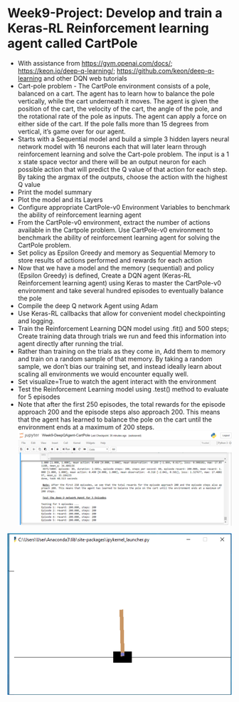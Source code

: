 # Week9-Project: Develop and train a Keras-RL Reinforcement learning agent called CartPole 
- With assistance from https://gym.openai.com/docs/; https://keon.io/deep-q-learning/; https://github.com/keon/deep-q-learning and other DQN web tutorials
- Cart-pole problem - The CartPole environment consists of a pole, balanced on a cart. The agent has to learn how to balance the pole vertically, while the cart underneath it moves. The agent is given the position of the cart, the velocity of the cart, the angle of the pole, and the rotational rate of the pole as inputs. The agent can apply a force on either side of the cart. If the pole falls more than 15 degrees from vertical, it’s game over for our agent.<br>
- Starts with a Sequential model and build a simple 3 hidden layers neural network model with 16 neurons each that will later learn through reinforcement learning and solve the Cart-pole problem. The input is a 1 x state space vector and there will be an output neuron for each possible action that will predict the Q value of that action for each step. By taking the argmax of the outputs, choose the action with the highest Q value<br>
- Print the model summary<br>
- Plot the model and its Layers<br>
- Configure appropriate CartPole-v0 Environment Variables to benchmark the ability of reinforcement learning agent<br>
- From the CartPole-v0 environment, extract the number of actions available in the Cartpole problem. Use CartPole-v0 environment to benchmark the ability of reinforcement learning agent for solving the CartPole problem.
- Set policy as Epsilon Greedy and memory as Sequential Memory to store results of actions performed and rewards for each action<br>
- Now that we have a model and the memory (sequential) and policy (Epsilon Greedy) is defined, Create a DQN agent (Keras-RL Reinforcement learning agent) using Keras to master the CartPole-v0 environment and take several hundred episodes to eventually balance the pole<br>
- Compile the deep Q network Agent using Adam<br>
- Use Keras-RL callbacks that allow for convenient model checkpointing and logging.<br>
- Train the Reinforcement Learning DQN model using .fit() and 500 steps; Create training data through trials we run and feed this information into agent directly after running the trial.<br>
- Rather than training on the trials as they come in, Add them to memory and train on a random sample of that memory. By taking a random sample, we don’t bias our training set, and instead ideally learn about scaling all environments we would encounter equally well.<br>
- Set visualize=True to watch the agent interact with the environment<br>
- Test the Reinforcement Learning model using .test() method to evaluate for 5 episodes<br>
- Note that after the first 250 episodes, the total rewards for the episode approach 200 and the episode steps also approach 200. This means that the agent has learned to balance the pole on the cart until the environment ends at a maximum of 200 steps.<br>
<img src="output.png"><br>
<img src="cartpole.png">

